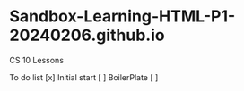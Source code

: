 # Sandbox-Learning-HTML-P1-20240206.github.io
CS 10 Lessons

To do list
[x] Initial start
[ ] BoilerPlate
[ ]
